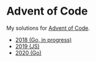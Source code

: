 # Advent of Code

My solutions for [Advent of Code](https://adventofcode.com).

- [2018 (Go, in progress)](./go/cmd/2018)
- [2019 (JS)](./js/2019)
- [2020 (Go)](./go/cmd/2020)
